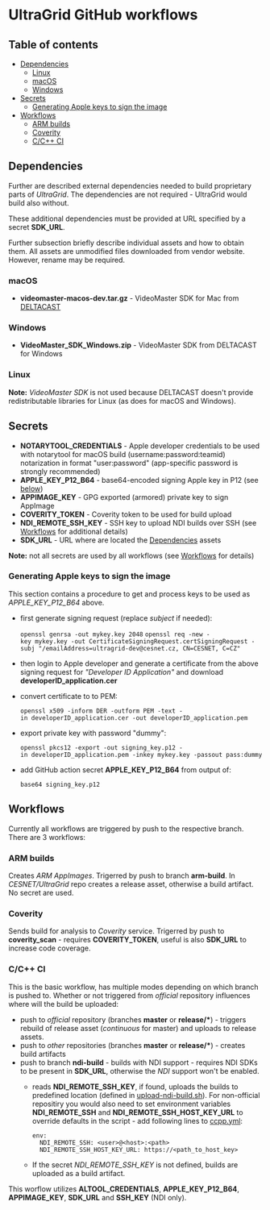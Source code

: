 UltraGrid GitHub workflows
==========================

Table of contents
-----------------
- [Dependencies](#dependencies)
  * [Linux](#linux)
  * [macOS](#macos)
  * [Windows](#windows)
- [Secrets](#secrets)
  * [Generating Apple keys to sign the image](#generating-apple-keys-to-sign-the-image)
- [Workflows](#workflows)
  * [ARM builds](#arm-builds)
  * [Coverity](#coverity)
  * [C/C++ CI](#cc-ci)

Dependencies
------------
Further are described external dependencies needed to build proprietary parts
of _UltraGrid_. The dependencies are not required - UltraGrid would build also
without.

These additional dependencies must be provided at URL specified by a secret **SDK\_URL**.

Further subsection briefly describe individual assets and how to obtain them.  All assets
are unmodified files downloaded from vendor website. However, rename may be required.

### macOS
- **videomaster-macos-dev.tar.gz** - VideoMaster SDK for Mac from
  [DELTACAST](https://www.deltacast.tv/support/download-center)

### Windows
- **VideoMaster\_SDK\_Windows.zip** - VideoMaster SDK from DELTACAST for Windows

### Linux
**Note:** _VideoMaster SDK_ is not used because DELTACAST doesn't provide redistributable
libraries for Linux (as does for macOS and Windows).

Secrets
-------
- **NOTARYTOOL\_CREDENTIALS** - Apple developer credentials to be used with notarytool for macOS build (username:password:teamid)
  notarization in format "user:password" (app-specific password is strongly recommended)
- **APPLE\_KEY\_P12\_B64** - base64-encoded signing Apple key in P12 (see [below](#generating-apple-keys-to-sign-the-image))
- **APPIMAGE\_KEY** - GPG exported (armored) private key to sign AppImage
- **COVERITY\_TOKEN** - Coverity token to be used for build upload
- **NDI\_REMOTE\_SSH\_KEY** - SSH key to upload NDI builds over SSH (see [Workflows](#workflows) for additional details)
- **SDK\_URL** - URL where are located the [Dependencies](#dependencies) assets

**Note:** not all secrets are used by all workflows (see [Workflows](#workflows) for details)

### Generating Apple keys to sign the image

This section contains a procedure to get and process keys to be used as _APPLE\_KEY\_P12\_B64_ above.

- first generate signing request (replace _subject_ if needed):
   
   `openssl genrsa -out mykey.key 2048`
   `openssl req -new -key mykey.key -out CertificateSigningRequest.certSigningRequest -subj "/emailAddress=ultragrid-dev@cesnet.cz, CN=CESNET, C=CZ"`

- then login to Apple developer and generate a certificate from the above signing request for _"Developer ID Application"_
  and download **developerID\_application.cer**

- convert certificate to to PEM:
   
   `openssl x509 -inform DER -outform PEM -text -in developerID_application.cer -out developerID_application.pem`

- export private key with password "dummy":
  
  `openssl pkcs12 -export -out signing_key.p12 -in developerID_application.pem -inkey mykey.key -passout pass:dummy`

- add GitHub action secret **APPLE\_KEY\_P12\_B64** from output of:
   
   `base64 signing_key.p12`

Workflows
--------
Currently all workflows are triggered by push to the respective branch. There are 3 workflows:

### ARM builds 
Creates _ARM AppImages_. Trigerred by push to branch **arm-build**. In _CESNET/UltraGrid_ repo creates a release
asset, otherwise a build artifact. No secret are used.

### Coverity
Sends build for analysis to _Coverity_ service. Trigerred by push to **coverity\_scan** - requires
**COVERITY\_TOKEN**, useful is also **SDK\_URL** to increase code coverage.

### C/C++ CI
This is the basic workflow, has multiple modes depending on which branch is pushed to. Whether or not triggered
from _official_ repository influences where will the build be uploaded:

* push to _official_ repository (branches **master** or **release/\***) - triggers rebuild of release asset (_continuous_ for master) and uploads to
  release assets.
* push to _other_ repositories (branches **master** or **release/\***) - creates build artifacts
* push to branch **ndi-build** - builds with NDI support - requires NDI SDKs to be present in **SDK\_URL**, otherwise the _NDI_ support won't be enabled.
  - reads **NDI\_REMOTE\_SSH\_KEY**, if found, uploads the builds to predefined location (defined in [upload-ndi-build.sh](../scripts/upload-ndi-build.sh)).
    For non-official repositiry you would also need to set environment variables **NDI\_REMOTE\_SSH** and
    **NDI\_REMOTE\_SSH\_HOST\_KEY\_URL** to override defaults in the script - add following lines to [ccpp.yml](ccpp.yml):

        env:
          NDI_REMOTE_SSH: <user>@<host>:<path>
          NDI_REMOTE_SSH_HOST_KEY_URL: https://<path_to_host_key>
  - If the secret _NDI\_REMOTE\_SSH\_KEY_ is not defined, builds are uploaded as a build artifact.


This worflow utilizes **ALTOOL\_CREDENTIALS**, **APPLE\_KEY\_P12\_B64**, **APPIMAGE\_KEY**, **SDK\_URL** and **SSH\_KEY** (NDI only).

